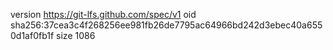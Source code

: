 version https://git-lfs.github.com/spec/v1
oid sha256:37cea3c4f268256ee981fb26de7795ac64966bd242d3ebec40a6550d1af0fb1f
size 1086
